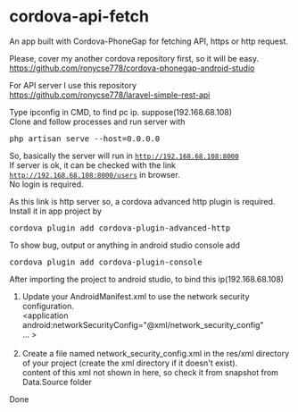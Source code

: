 # cordova-api-fetch
An app built with Cordova-PhoneGap for fetching API, https or http request.

Please, cover my another cordova repository first, so it will be easy. <br>
https://github.com/ronycse778/cordova-phonegap-android-studio

For API server I use this repository <br>
https://github.com/ronycse778/laravel-simple-rest-api

Type ipconfig in CMD, to find pc ip. suppose(192.168.68.108) <br>
Clone and follow processes and run server with
<pre>php artisan serve --host=0.0.0.0</pre>
So, basically the server will run in <code>http://192.168.68.108:8000</code> <br>
If server is ok, it can be checked with the link <code>http://192.168.68.108:8000/users</code> in browser. <br>
No login is required. <br>

As this link is http server so, a cordova advanced http plugin is required.
Install it in app project by
<pre>cordova plugin add cordova-plugin-advanced-http</pre>

To show bug, output or anything in android studio console add
<pre>cordova plugin add cordova-plugin-console</pre>

After importing the project to android studio, to bind this ip(192.168.68.108) <br>
1. Update your AndroidManifest.xml to use the network security configuration. <br>
<application <br>
        android:networkSecurityConfig="@xml/network_security_config" <br>
        ... > <br>
    </application> <br>
2. Create a file named network_security_config.xml in the res/xml directory of your project (create the xml directory if it doesn't exist). <br>
content of this xml not shown in here, so check it from snapshot from Data.Source folder

Done
